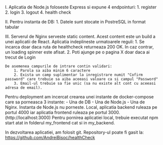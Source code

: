 I. Aplicatia de Node.js foloseste Express si expune 4 endpointuri:
	1. register
	2. login
	3. logout
	4. health check
	
II. Pentru instanta de DB:
	1. Datele sunt stocate in PostreSQL in format tabular
	
III. Serverul de Nginx serveste static content. Acest content este un build a unei aplicatii de React. Aplicatia indeplineste urmatoarele reguli:
	1. Se incarca doar daca ruta de healthcheck returneaza 200 OK. In caz contrar, un loading spinner este afisat.
	2. Poti ajunge pe o pagina X doar daca ai trecut de Login
	
	De asemenea campurile de intrare contin validari:
		1. Parola sa aiba minim 6 caractere
		2. Exista un camp suplimentar la inregistrare numit "Cofirm password" care trebuie sa aiba aceeasi valoare ca si campul "Password"
		3. Email-ul trebuie sa fie unic (sa nu existe alt cont cu aceeasi adresa de email).
		
		
Pentru deployment am incercat crearea unei instante de docker-compose care sa porneasca 3 instante:
    - Una de DB 
    - Una de Node.js
    - Una de Nginx.
Instanta de Node.js nu porneste.
Local, aplicatia backend ruleaza pe portul 4000 iar aplicatia frontend ruleaza pe portul 3000. (http://localhost:3000)
Pentru pornirea aplicatiei local, trebuie executat npm start atat in folderul my_frontend cat si in my_backend.


In dezvoltarea aplicatiei, am folosit git. Repository-ul poate fi gasit la: https://github.com/AndreiBisoc/healthCheck
